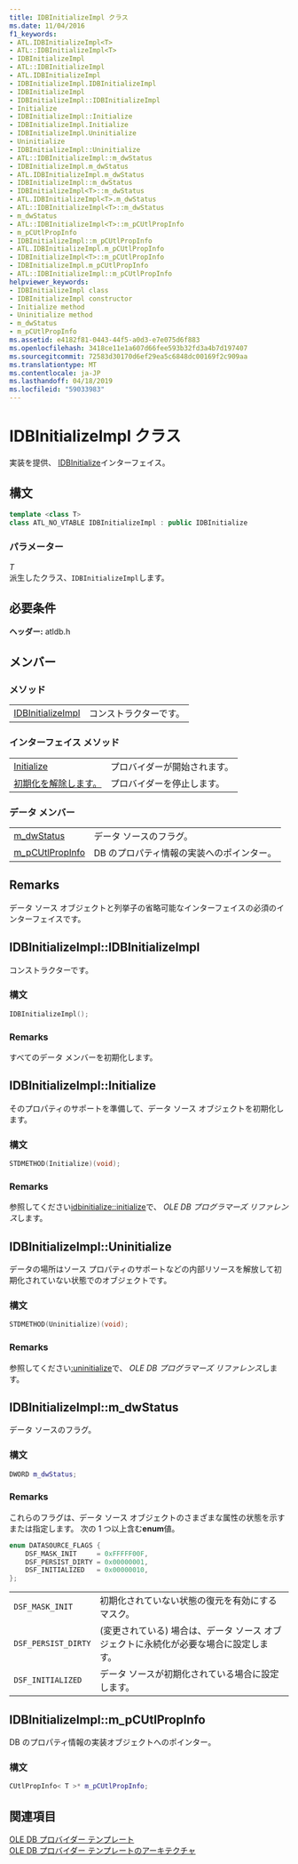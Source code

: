 ```yaml
---
title: IDBInitializeImpl クラス
ms.date: 11/04/2016
f1_keywords:
- ATL.IDBInitializeImpl<T>
- ATL::IDBInitializeImpl<T>
- IDBInitializeImpl
- ATL::IDBInitializeImpl
- ATL.IDBInitializeImpl
- IDBInitializeImpl.IDBInitializeImpl
- IDBInitializeImpl
- IDBInitializeImpl::IDBInitializeImpl
- Initialize
- IDBInitializeImpl::Initialize
- IDBInitializeImpl.Initialize
- IDBInitializeImpl.Uninitialize
- Uninitialize
- IDBInitializeImpl::Uninitialize
- ATL::IDBInitializeImpl::m_dwStatus
- IDBInitializeImpl.m_dwStatus
- ATL.IDBInitializeImpl.m_dwStatus
- IDBInitializeImpl::m_dwStatus
- IDBInitializeImpl<T>::m_dwStatus
- ATL.IDBInitializeImpl<T>.m_dwStatus
- ATL::IDBInitializeImpl<T>::m_dwStatus
- m_dwStatus
- ATL::IDBInitializeImpl<T>::m_pCUtlPropInfo
- m_pCUtlPropInfo
- IDBInitializeImpl::m_pCUtlPropInfo
- ATL.IDBInitializeImpl.m_pCUtlPropInfo
- IDBInitializeImpl<T>::m_pCUtlPropInfo
- IDBInitializeImpl.m_pCUtlPropInfo
- ATL::IDBInitializeImpl::m_pCUtlPropInfo
helpviewer_keywords:
- IDBInitializeImpl class
- IDBInitializeImpl constructor
- Initialize method
- Uninitialize method
- m_dwStatus
- m_pCUtlPropInfo
ms.assetid: e4182f81-0443-44f5-a0d3-e7e075d6f883
ms.openlocfilehash: 3418ce11e1a607d66fee593b32fd3a4b7d197407
ms.sourcegitcommit: 72583d30170d6ef29ea5c6848dc00169f2c909aa
ms.translationtype: MT
ms.contentlocale: ja-JP
ms.lasthandoff: 04/18/2019
ms.locfileid: "59033983"
---
```

# <a name="idbinitializeimpl-class"></a>IDBInitializeImpl クラス

実装を提供、 [IDBInitialize](/previous-versions/windows/desktop/ms713706(v=vs.85))インターフェイス。

## <a name="syntax"></a>構文

```cpp
template <class T>
class ATL_NO_VTABLE IDBInitializeImpl : public IDBInitialize
```

### <a name="parameters"></a>パラメーター

*T*<br/>
派生したクラス、`IDBInitializeImpl`します。

## <a name="requirements"></a>必要条件

**ヘッダー:** atldb.h

## <a name="members"></a>メンバー

### <a name="methods"></a>メソッド

|||
|-|-|
|[IDBInitializeImpl](#idbinitializeimpl)|コンストラクターです。|

### <a name="interface-methods"></a>インターフェイス メソッド

|||
|-|-|
|[Initialize](#initialize)|プロバイダーが開始されます。|
|[初期化を解除します。](#uninitialize)|プロバイダーを停止します。|

### <a name="data-members"></a>データ メンバー

|||
|-|-|
|[m_dwStatus](#dwstatus)|データ ソースのフラグ。|
|[m_pCUtlPropInfo](#pcutlpropinfo)|DB のプロパティ情報の実装へのポインター。|

## <a name="remarks"></a>Remarks

データ ソース オブジェクトと列挙子の省略可能なインターフェイスの必須のインターフェイスです。

## <a name="idbinitializeimpl"></a> IDBInitializeImpl::IDBInitializeImpl

コンストラクターです。

### <a name="syntax"></a>構文

```cpp
IDBInitializeImpl();
```

### <a name="remarks"></a>Remarks

すべてのデータ メンバーを初期化します。

## <a name="initialize"></a> IDBInitializeImpl::Initialize

そのプロパティのサポートを準備して、データ ソース オブジェクトを初期化します。

### <a name="syntax"></a>構文

```cpp
STDMETHOD(Initialize)(void);
```

### <a name="remarks"></a>Remarks

参照してください[idbinitialize::initialize](/previous-versions/windows/desktop/ms718026(v=vs.85))で、 *OLE DB プログラマーズ リファレンス*します。

## <a name="uninitialize"></a> IDBInitializeImpl::Uninitialize

データの場所はソース プロパティのサポートなどの内部リソースを解放して初期化されていない状態でのオブジェクトです。

### <a name="syntax"></a>構文

```cpp
STDMETHOD(Uninitialize)(void);
```

### <a name="remarks"></a>Remarks

参照してください[:uninitialize](/previous-versions/windows/desktop/ms719648(v=vs.85))で、 *OLE DB プログラマーズ リファレンス*します。

## <a name="dwstatus"></a> IDBInitializeImpl::m_dwStatus

データ ソースのフラグ。

### <a name="syntax"></a>構文

```cpp
DWORD m_dwStatus;
```

### <a name="remarks"></a>Remarks

これらのフラグは、データ ソース オブジェクトのさまざまな属性の状態を示すまたは指定します。 次の 1 つ以上含む**enum**値。

```cpp
enum DATASOURCE_FLAGS {
    DSF_MASK_INIT     = 0xFFFFF00F,
    DSF_PERSIST_DIRTY = 0x00000001,
    DSF_INITIALIZED   = 0x00000010,
};
```

|||
|-|-|
|`DSF_MASK_INIT`|初期化されていない状態の復元を有効にするマスク。|
|`DSF_PERSIST_DIRTY`|(変更されている) 場合は、データ ソース オブジェクトに永続化が必要な場合に設定します。|
|`DSF_INITIALIZED`|データ ソースが初期化されている場合に設定します。|

## <a name="pcutlpropinfo"></a> IDBInitializeImpl::m_pCUtlPropInfo

DB のプロパティ情報の実装オブジェクトへのポインター。

### <a name="syntax"></a>構文

```cpp
CUtlPropInfo< T >* m_pCUtlPropInfo;
```

## <a name="see-also"></a>関連項目

[OLE DB プロバイダー テンプレート](../../data/oledb/ole-db-provider-templates-cpp.md)<br/>
[OLE DB プロバイダー テンプレートのアーキテクチャ](../../data/oledb/ole-db-provider-template-architecture.md)
